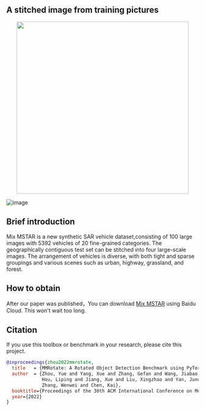 ## A stitched image from training pictures
<div align=center>
<img src="https://github.com/TheGreatTreatsby/Mix-MSTAR-mmrotate/blob/main/resources/A%20long%20picture%20in%20train%20set%20.jpg" width="450"/>
</div>

![image](public/image/20190528145810708.png)
## Brief introduction
Mix MSTAR is a new synthetic SAR vehicle dataset,consisting of 100 large images with 5392 vehicles of 20 fine-grained categories. The geographically contiguous test set can be stitched into four large-scale images. The arrangement of vehicles is diverse, with both tight and sparse groupings and various scenes such as urban, highway, grassland, and forest.
## How to obtain
After our paper was published，You can download [Mix MSTAR](https:) using Baidu Cloud. This won't wait too long.
## Citation

If you use this toolbox or benchmark in your research, please cite this project.

```bibtex
@inproceedings{zhou2022mmrotate,
  title   = {MMRotate: A Rotated Object Detection Benchmark using PyTorch},
  author  = {Zhou, Yue and Yang, Xue and Zhang, Gefan and Wang, Jiabao and Liu, Yanyi and
             Hou, Liping and Jiang, Xue and Liu, Xingzhao and Yan, Junchi and Lyu, Chengqi and
             Zhang, Wenwei and Chen, Kai},
  booktitle={Proceedings of the 30th ACM International Conference on Multimedia},
  year={2022}
}
```



